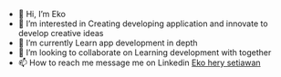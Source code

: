 - 👋 Hi, I’m Eko
- 👀 I’m interested in Creating developing application and innovate to develop creative ideas
- 🌱 I’m currently Learn app development in depth
- 💞️ I’m looking to collaborate on Learning development with together  
- 📫 How to reach me message me on Linkedin [Eko hery setiawan](https://www.linkedin.com/in/eko-hery-setiawan-91a4b3106/)

<!---
wsherys/wsherys is a ✨ special ✨ repository because its `README.md` (this file) appears on your GitHub profile.
You can click the Preview link to take a look at your changes.
--->
